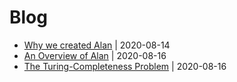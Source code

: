 # Blog

  - [Why we created Alan](./why_alan.md) | 2020-08-14
  - [An Overview of Alan](./alan_overview.md) | 2020-08-16
  - [The Turing-Completeness Problem](./the-turing-completeness-problem.md) | 2020-08-16